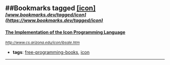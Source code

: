 ##Bookmarks tagged [[icon]](https://www.bookmarks.dev?q=[icon])
_<sup><sup>[www.bookmarks.dev/tagged/icon](https://www.bookmarks.dev/tagged/icon)</sup></sup>_
---
#### [The Implementation of the Icon Programming Language](http://www.cs.arizona.edu/icon/ibsale.htm)
_<sup>http://www.cs.arizona.edu/icon/ibsale.htm</sup>_

* **tags**: [free-programming-books](../tagged/free-programming-books.md), [icon](../tagged/icon.md)
---

